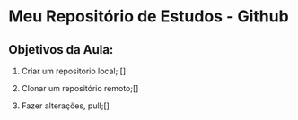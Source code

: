 # Meu Repositório de Estudos - Github

## Objetivos da Aula:

1. Criar um repositorio local; []

2. Clonar um repositório remoto;[]

3. Fazer alterações, pull;[]
